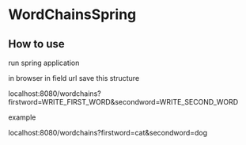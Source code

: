 # WordChainsSpring

## How to use
run spring application

in browser in field url save this structure

localhost:8080/wordchains?firstword=WRITE_FIRST_WORD&secondword=WRITE_SECOND_WORD

example

localhost:8080/wordchains?firstword=cat&secondword=dog